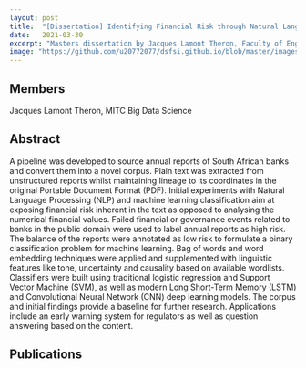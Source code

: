 ```yaml
---
layout: post
title:  "[Dissertation] Identifying Financial Risk through Natural Language Processing of Company Annual Reports"
date:   2021-03-30
excerpt: "Masters dissertation by Jacques Lamont Theron, Faculty of Engineering, Built Environment and Information Technology University of Pretoria, Pretoria"
image: "https://github.com/u20772077/dsfsi.github.io/blob/master/images/image--000_Theron.png"
---
```

## Members
Jacques Lamont Theron, MITC Big Data Science

## Abstract
A pipeline was developed to source annual reports of South African banks and convert them into a novel corpus. Plain text was extracted from unstructured reports whilst maintaining lineage to its coordinates in the original Portable Document Format (PDF). Initial experiments with Natural Language Processing (NLP) and machine learning classification aim at exposing financial risk inherent in the text as opposed to analysing the numerical financial values. Failed financial or governance events related to banks in the public domain were used to label annual reports as high risk. The balance of the reports were annotated as low risk to formulate a binary classification problem for machine learning. Bag of words and word embedding techniques were applied and supplemented with linguistic features like tone, uncertainty and causality based on available wordlists. Classifiers were built using traditional logistic regression and Support Vector Machine (SVM), as well as modern Long Short-Term Memory (LSTM) and Convolutional Neural Network (CNN) deep learning models. The corpus and initial findings provide a baseline for further research. Applications include an early warning system for regulators as well as question answering based on the content.

## Publications
